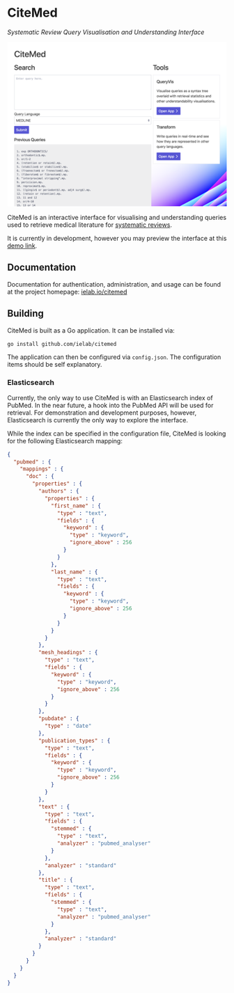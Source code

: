 # CiteMed

_Systematic Review Query Visualisation and Understanding Interface_

![home](docs/assets/images/home.png)

CiteMed is an interactive interface for visualising and understanding queries used to retrieve medical literature for
[systematic reviews](https://en.wikipedia.org/wiki/Systematic_review).

It is currently in development, however you may preview the interface at this [demo link](http://43.240.96.223:4853/).

## Documentation

Documentation for authentication, administration, and usage can be found at the project homepage: 
[ielab.io/citemed](https://ielab.io/citemed)

## Building

CiteMed is built as a Go application. It can be installed via:

```bash
go install github.com/ielab/citemed
```

The application can then be configured via `config.json`. The configuration items should be self explanatory.

### Elasticsearch

Currently, the only way to use CiteMed is with an Elasticsearch index of PubMed. In the near future, a hook into the 
PubMed API will be used for retrieval. For demonstration and development purposes, however, Elasticsearch is currently
the only way to explore the interface.
 
While the index can be specified in the configuration file, CiteMed is looking for the following Elasticsearch mapping:

```json
{
  "pubmed" : {
    "mappings" : {
      "doc" : {
        "properties" : {
          "authors" : {
            "properties" : {
              "first_name" : {
                "type" : "text",
                "fields" : {
                  "keyword" : {
                    "type" : "keyword",
                    "ignore_above" : 256
                  }
                }
              },
              "last_name" : {
                "type" : "text",
                "fields" : {
                  "keyword" : {
                    "type" : "keyword",
                    "ignore_above" : 256
                  }
                }
              }
            }
          },
          "mesh_headings" : {
            "type" : "text",
            "fields" : {
              "keyword" : {
                "type" : "keyword",
                "ignore_above" : 256
              }
            }
          },
          "pubdate" : {
            "type" : "date"
          },
          "publication_types" : {
            "type" : "text",
            "fields" : {
              "keyword" : {
                "type" : "keyword",
                "ignore_above" : 256
              }
            }
          },
          "text" : {
            "type" : "text",
            "fields" : {
              "stemmed" : {
                "type" : "text",
                "analyzer" : "pubmed_analyser"
              }
            },
            "analyzer" : "standard"
          },
          "title" : {
            "type" : "text",
            "fields" : {
              "stemmed" : {
                "type" : "text",
                "analyzer" : "pubmed_analyser"
              }
            },
            "analyzer" : "standard"
          }
        }
      }
    }
  }
}
```